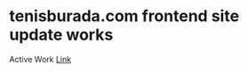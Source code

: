 # tenisburada.com frontend site update works

Active Work [Link](https://yesmancan.github.io/tenisburada/V2/index.html)
